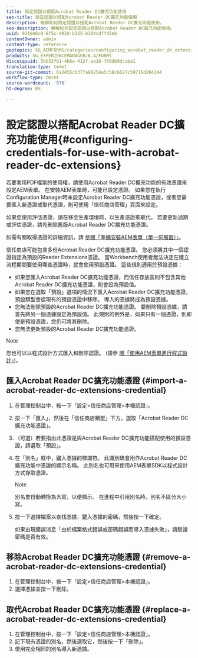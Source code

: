 ```yaml
---
title: 設定認證以搭配Acrobat Reader DC擴充功能使用
seo-title: 設定認證以搭配Acrobat Reader DC擴充功能使用
description: 瞭解如何設定認證以搭配Acrobat Reader DC擴充功能使用。
seo-description: 瞭解如何設定認證以搭配Acrobat Reader DC擴充功能使用。
uuid: 9210e6c9-6f5c-402d-b355-b104cdffd5eb
contentOwner: admin
content-type: reference
geptopics: SG_AEMFORMS/categories/configuring_acrobat_reader_dc_extensions
products: SG_EXPERIENCEMANAGER/6.4/FORMS
discoiquuid: 5bb32fb1-4b6e-412f-aa16-f60db9dcaba1
translation-type: tm+mt
source-git-commit: 6a2455cb377a68254a5c58c6627c59716d284144
workflow-type: tm+mt
source-wordcount: '576'
ht-degree: 0%

---
```



# 設定認證以搭配Acrobat Reader DC擴充功能使用{#configuring-credentials-for-use-with-acrobat-reader-dc-extensions}

若要套用PDF檔案的使用權，請使用Acrobat Reader DC擴充功能的有效憑證來設定AEM表單。 在安裝AEM表單時，可能已設定憑證。 如果您在執行Configuration Manager時未設定Acrobat Reader DC擴充功能憑證，或者您需要匯入新憑證或取代憑證，則可使用「信任商店管理」頁面來設定。

如果您使用評估憑證，請在移至生產環境時，以生產憑證來取代。 若要更新過期或評估憑證，請先刪除舊版Acrobat Reader DC擴充功能憑證。

如需有關取得憑證的詳細資訊，請 [參閱「準備安裝AEM表單（單一伺服器）」](https://www.adobe.com/go/learn_aemforms_prepareInstallsingle_63)。

信任商店可能包含多份Acrobat Reader DC擴充功能憑證。 您必須將其中一個認證指定為預設的Reader Extensions憑證。 當Workbench使用者無法決定在建立流程期間要使用哪些憑證時，就會使用預設憑證。 這些規則適用於預設憑據：

* 如果您匯入Acrobat Reader DC擴充功能憑證，而信任存放區則不包含其他Acrobat Reader DC擴充功能憑證，則會設為預設值。
* 如果您在選取「預設」選項的情況下匯入Acrobat Reader DC擴充功能憑證，預設類型會從現有的預設憑證中移除。 導入的憑據將成為預設憑據。
* 您無法刪除預設的Acrobat Reader DC擴充功能憑證。 要刪除預設憑據，請首先將另一個憑據設定為預設值。 此規則的例外是，如果只有一個憑證，則即使是預設憑證，您仍可將其刪除。
* 您無法更新預設的Acrobat Reader DC擴充功能憑證。

>[!NOTE]
>
>您也可以以程式設計方式匯入和刪除認證。 (請參 [閱「使用AEM表單進行程式設計](https://www.adobe.com/go/learn_aemforms_programming_63)」)。

## 匯入Acrobat Reader DC擴充功能憑證 {#import-a-acrobat-reader-dc-extensions-credential}

1. 在管理控制台中，按一下「設定>信任商店管理>本機認證」。
1. 按一下「匯入」，然後在「信任商店類型」下方，選取「Acrobat Reader DC擴充功能憑證」。
1. （可選）若要指出此憑證是與Acrobat Reader DC擴充功能搭配使用的預設憑證，請選取「預設」。
1. 在「別名」框中，鍵入憑據的標識符。 此識別碼會用作Acrobat Reader DC擴充功能中憑證的顯示名稱。 此別名也可用來使用AEM表單SDK以程式設計方式存取憑證。

   >[!NOTE]
   >
   >別名會自動轉換為大寫，以便顯示。 在進程中引用別名時，別名不區分大小寫。

1. 按一下選擇檔案以查找憑據，鍵入憑據的密碼，然後按一下確定。

   如果出現錯誤消息「由於檔案格式錯誤或密碼錯誤而導入憑據失敗」，請驗證密碼是否有效。

## 移除Acrobat Reader DC擴充功能憑證 {#remove-a-acrobat-reader-dc-extensions-credential}

1. 在管理控制台中，按一下「設定>信任商店管理>本機認證」。
1. 選擇憑據並按一下刪除。

## 取代Acrobat Reader DC擴充功能憑證 {#replace-a-acrobat-reader-dc-extensions-credential}

1. 在管理控制台中，按一下「設定>信任商店管理>本機認證」。
1. 記下現有憑證的別名，然後選取它，然後按一下「刪除」。
1. 使用完全相同的別名導入新憑據。

